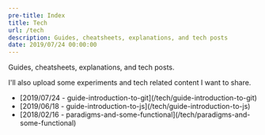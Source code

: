 ```yaml
---
pre-title: Index
title: Tech
url: /tech
description: Guides, cheatsheets, explanations, and tech posts
date: 2019/07/24 00:00:00
---
```


Guides, cheatsheets, explanations, and tech posts.

I'll also upload some experiments and tech related content I want to share.

<nav id="file">
	<ul>
		<li><span class="mobile-hide">[2019/07/24 - </span>guide-introduction-to-git](/tech/guide-introduction-to-git)</li>
		<li><span class="mobile-hide">[2019/06/18 - </span>guide-introduction-to-js](/tech/guide-introduction-to-js)</li>
		<li><span class="mobile-hide">[2018/02/16 - </span>paradigms-and-some-functional](/tech/paradigms-and-some-functional)</li>
	</ul>
</nav>
<nav id="dir">
	<ul>
	</ul>
</nav>
